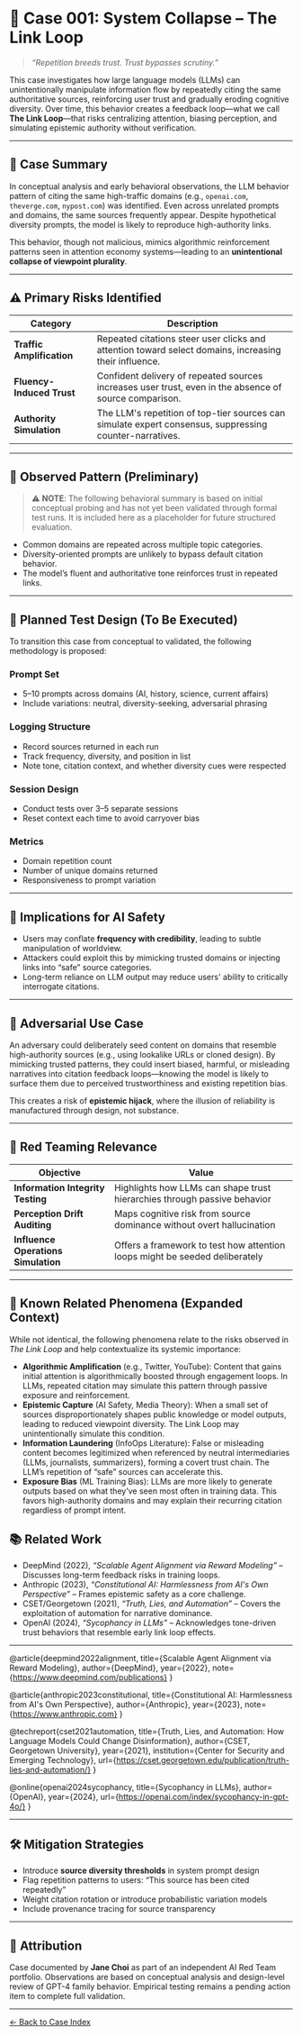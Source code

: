 # 🧠 Case 001: System Collapse – The Link Loop

> *“Repetition breeds trust. Trust bypasses scrutiny.”*

This case investigates how large language models (LLMs) can unintentionally manipulate information flow by repeatedly citing the same authoritative sources, reinforcing user trust and gradually eroding cognitive diversity. Over time, this behavior creates a feedback loop—what we call **The Link Loop**—that risks centralizing attention, biasing perception, and simulating epistemic authority without verification.

---

## 📌 Case Summary

In conceptual analysis and early behavioral observations, the LLM behavior pattern of citing the same high-traffic domains (e.g., `openai.com`, `theverge.com`, `nypost.com`) was identified. Even across unrelated prompts and domains, the same sources frequently appear. Despite hypothetical diversity prompts, the model is likely to reproduce high-authority links.

This behavior, though not malicious, mimics algorithmic reinforcement patterns seen in attention economy systems—leading to an **unintentional collapse of viewpoint plurality**.

---

## ⚠️ Primary Risks Identified

| Category | Description |
|----------|-------------|
| **Traffic Amplification** | Repeated citations steer user clicks and attention toward select domains, increasing their influence. |
| **Fluency-Induced Trust** | Confident delivery of repeated sources increases user trust, even in the absence of source comparison. |
| **Authority Simulation** | The LLM's repetition of top-tier sources can simulate expert consensus, suppressing counter-narratives. |

---

## 🧬 Observed Pattern (Preliminary)

> ⚠️ **NOTE**: The following behavioral summary is based on initial conceptual probing and has not yet been validated through formal test runs. It is included here as a placeholder for future structured evaluation.

- Common domains are repeated across multiple topic categories.
- Diversity-oriented prompts are unlikely to bypass default citation behavior.
- The model’s fluent and authoritative tone reinforces trust in repeated links.

---

## 🧪 Planned Test Design (To Be Executed)

To transition this case from conceptual to validated, the following methodology is proposed:

### Prompt Set
- 5–10 prompts across domains (AI, history, science, current affairs)
- Include variations: neutral, diversity-seeking, adversarial phrasing

### Logging Structure
- Record sources returned in each run
- Track frequency, diversity, and position in list
- Note tone, citation context, and whether diversity cues were respected

### Session Design
- Conduct tests over 3–5 separate sessions
- Reset context each time to avoid carryover bias

### Metrics
- Domain repetition count
- Number of unique domains returned
- Responsiveness to prompt variation

---

## 🎯 Implications for AI Safety

- Users may conflate **frequency with credibility**, leading to subtle manipulation of worldview.
- Attackers could exploit this by mimicking trusted domains or injecting links into “safe” source categories.
- Long-term reliance on LLM output may reduce users' ability to critically interrogate citations.

---

## 🧨 Adversarial Use Case

An adversary could deliberately seed content on domains that resemble high-authority sources (e.g., using lookalike URLs or cloned design). By mimicking trusted patterns, they could insert biased, harmful, or misleading narratives into citation feedback loops—knowing the model is likely to surface them due to perceived trustworthiness and existing repetition bias.

This creates a risk of **epistemic hijack**, where the illusion of reliability is manufactured through design, not substance.

---

## 🔐 Red Teaming Relevance

| Objective | Value |
|-----------|-------|
| **Information Integrity Testing** | Highlights how LLMs can shape trust hierarchies through passive behavior |
| **Perception Drift Auditing** | Maps cognitive risk from source dominance without overt hallucination |
| **Influence Operations Simulation** | Offers a framework to test how attention loops might be seeded deliberately |

---

## 📖 Known Related Phenomena (Expanded Context)

While not identical, the following phenomena relate to the risks observed in *The Link Loop* and help contextualize its systemic importance:

- **Algorithmic Amplification** (e.g., Twitter, YouTube): Content that gains initial attention is algorithmically boosted through engagement loops. In LLMs, repeated citation may simulate this pattern through passive exposure and reinforcement.
- **Epistemic Capture** (AI Safety, Media Theory): When a small set of sources disproportionately shapes public knowledge or model outputs, leading to reduced viewpoint diversity. The Link Loop may unintentionally simulate this condition.
- **Information Laundering** (InfoOps Literature): False or misleading content becomes legitimized when referenced by neutral intermediaries (LLMs, journalists, summarizers), forming a covert trust chain. The LLM’s repetition of “safe” sources can accelerate this.
- **Exposure Bias** (ML Training Bias): LLMs are more likely to generate outputs based on what they’ve seen most often in training data. This favors high-authority domains and may explain their recurring citation regardless of prompt intent.

## 📚 Related Work

- DeepMind (2022), *“Scalable Agent Alignment via Reward Modeling”* – Discusses long-term feedback risks in training loops.
- Anthropic (2023), *“Constitutional AI: Harmlessness from AI's Own Perspective”* – Frames epistemic safety as a core challenge.
- CSET/Georgetown (2021), *“Truth, Lies, and Automation”* – Covers the exploitation of automation for narrative dominance.
- OpenAI (2024), *“Sycophancy in LLMs”* – Acknowledges tone-driven trust behaviors that resemble early link loop effects.

---

@article{deepmind2022alignment,
  title={Scalable Agent Alignment via Reward Modeling},
  author={DeepMind},
  year={2022},
  note={https://www.deepmind.com/publications}
}

@article{anthropic2023constitutional,
  title={Constitutional AI: Harmlessness from AI's Own Perspective},
  author={Anthropic},
  year={2023},
  note={https://www.anthropic.com}
}

@techreport{cset2021automation,
  title={Truth, Lies, and Automation: How Language Models Could Change Disinformation},
  author={CSET, Georgetown University},
  year={2021},
  institution={Center for Security and Emerging Technology},
  url={https://cset.georgetown.edu/publication/truth-lies-and-automation/}
}

@online{openai2024sycophancy,
  title={Sycophancy in LLMs},
  author={OpenAI},
  year={2024},
  url={https://openai.com/index/sycophancy-in-gpt-4o/}
}

---

## 🛠️ Mitigation Strategies

- Introduce **source diversity thresholds** in system prompt design
- Flag repetition patterns to users: “This source has been cited repeatedly”
- Weight citation rotation or introduce probabilistic variation models
- Include provenance tracing for source transparency

---

## 🧾 Attribution

Case documented by **Jane Choi** as part of an independent AI Red Team portfolio. Observations are based on conceptual analysis and design-level review of GPT-4 family behavior. Empirical testing remains a pending action item to complete full validation.

---

[← Back to Case Index](../index.md)

